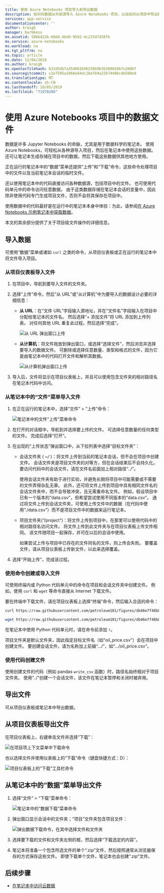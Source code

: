 ```yaml
---
title: 使用 Azure Notebooks 项目导入和导出数据
description: 如何将数据从外部源导入 Azure Notebooks 项目，以及如何从项目中导出数据。
services: app-service
documentationcenter: ''
author: kraigb
manager: barbkess
ms.assetid: 586b423b-6668-4bdd-9592-4c237d7458fb
ms.service: azure-notebooks
ms.workload: na
ms.tgt_pltfrm: na
ms.topic: article
ms.date: 12/04/2018
ms.author: kraigb
ms.openlocfilehash: b33d5dbfa354061b9b25069b3b300010b7cd49bf
ms.sourcegitcommit: c2e7595a2966e84dc10afb9a22b74400c4b500ed
ms.translationtype: MT
ms.contentlocale: zh-CN
ms.lasthandoff: 10/05/2019
ms.locfileid: "71970208"
---
```

# <a name="work-with-data-files-in-azure-notebook-projects"></a>使用 Azure Notebooks 项目中的数据文件

数据是许多 Jupyter Notebooks 的命脉，尤其是用于数据科学的笔记本。 使用 Azure Notebooks，可轻松从各种源导入项目，然后在笔记本中使用这些数据。 还可让笔记本生成存储在项目中的数据，然后下载这些数据供其他地方使用。

正在运行的笔记本中的“数据”菜单还提供“上传”和“下载”命令，这些命令处理项目中的文件以及当前笔记本会话的临时文件。

还以使用笔记本中的代码直接访问各种数据源，包括项目中的文件。 也可使用代码单元中的命令访问任意数据。 由于这类数据存储在笔记本会话的变量中，因此除非使用代码专门生成项目文件，否则不会将其保存在项目中。

使用数据中的代码最好是在运行中的笔记本本身中体验：为此，请参阅[在 Azure Notebooks 示例笔记本中获取数据](https://notebooks.azure.com/Microsoft/projects/samples/html/Getting%20to%20your%20Data%20in%20Azure%20Notebooks.ipynb)。

本文的其余部分提供了关于项目级文件操作的详细信息。

## <a name="import-data"></a>导入数据

可使用“数据”菜单或诸如 `curl` 之类的命令，从项目仪表板或正在运行的笔记本中将文件导入项目。

### <a name="import-files-from-the-project-dashboard"></a>从项目仪表板导入文件

1. 在项目中，导航到要导入文件的文件夹。

1. 选择“上传”命令，然后“从 URL”或“从计算机”中为要导入的数据设计必要的详细信息：

   - **从 URL**：在“文件 URL”字段输入源地址，并在“文件名”字段输入在项目中分配给笔记本的文件名。 然后选择“+ 添加文件”将 URL 添加到上传列表。 对任何其他 URL 重复此过程，然后选择“完成”。

     ![从 URL 弹出窗口上传](media/quickstarts/upload-from-url-popup.png)

   - **从计算机**：将文件拖放到弹出窗口，或选择“选择文件”，然后浏览并选择要导入的数据文件。 可删除或选择任意数量、类型和格式的文件，因为它是由笔记本中的代码打开文件和解析其数据。

     ![从计算机弹出窗口上传](media/quickstarts/upload-from-computer-popup.png)

1. 导入后，文件将显示在项目仪表板上，并且可以使用包含文件夹的相对路径名在笔记本代码中访问。

### <a name="import-files-from-the-file-menu-in-a-notebook"></a>从笔记本中的“文件”菜单导入文件

1. 在正在运行的笔记本中，选择“文件” > “上传”命令：

    ![笔记本中的文件“上传”菜单命令](media/file-menu-upload.png)

1. 在打开的对话框中，导航到并选择要上传的文件。 可选择任意数量的任何类型的文件。 完成后选择“打开”。

1. 在出现的“上传状态”弹出窗口中，从下拉列表中选择“目标文件夹”：

    - 会话文件夹 ( *~/* )：将文件上传到当前的笔记本会话，但不会在项目中创建文件。 会话文件夹是项目文件夹的对等方，但在会话结束后不会持久化。 要访问代码中的会话文件，请在文件名前面加上相对路径“../”。

        使用会话文件夹有助于进行实验，并避免长期将项目中可能需要或不需要的文件弄得杂乱无章。 此外，还可将文件上传到项目中具有相同文件名的会话文件夹中，而不会导致冲突，且无需重命名文件。 例如，假设项目中已有一个版本的“data.csv”，但希望尝试使用不同版本的“data.csv”。 通过将文件上传到会话文件夹，可使用上传文件中的数据（在代码中使用“./data.csv”）而不是项目文件中的数据来运行笔记本。

    - 项目文件夹(“/project”)：将文件上传到项目中，在那里可以使用代码中的相对路径名访问文件。 将文件上传到此文件夹与在项目仪表板上传文件相同。 该文件随项目一起保存，并可在以后的会话中使用。

        如果尝试上传与项目中已存在的文件同名的文件，则上传会失败。 要覆盖文件，请从项目仪表板上传新文件，以此来选择覆盖。

1. 选择“开始上传”，完成该过程。

### <a name="create-or-import-files-using-commands"></a>使用命令创建或导入文件

可使用终端内或 Python 代码单元中的命令在项目和会话文件夹中创建文件。 例如，使用 `curl` 和 `wget` 等命令直接从 Internet 下载文件。

要在终端中下载文件，请在项目仪表板上选择“终端”命令，然后输入合适的命令：

```bash
curl https://raw.githubusercontent.com/petroleum101/figures/db46e7f48b8aab67a0dfe31696f6071fb7a84f1e/oil_price/oil_price.csv -o oil_price.csv

wget https://raw.githubusercontent.com/petroleum101/figures/db46e7f48b8aab67a0dfe31696f6071fb7a84f1e/oil_price/oil_price.csv -o oil_price.csv
```

在笔记本中使用 Python 代码单元时，请在命令前添加 `!`。

项目文件夹是默认文件夹，因此指定目标文件名（如“oil_price.csv”）会在项目中创建文件。 要创建会话文件，请为名称加上前缀“.../”，如“.../oil_price.csv”。

### <a name="create-files-in-code"></a>使用代码创建文件

使用创建文件的代码（例如 pandas `write_csv` 函数）时，路径名始终相对于项目文件夹。 使用“../”创建一个会话文件，该文件在笔记本暂停和关闭时被弃用。

## <a name="export-files"></a>导出文件

可从项目仪表板或笔记本中导出数据。

## <a name="export-files-from-the-project-dashboard"></a>从项目仪表板导出文件

在项目仪表板上，右键单击文件并选择“下载”：

![在项目项上下文菜单中下载命令](media/download-command.png)

也以选择文件并使用仪表板上的“下载”命令（键盘快捷方式：D）：

![项目仪表板上的“下载”工具栏命令](media/download-command-toolbar.png)

## <a name="export-files-from-the-data-menu-in-a-notebook"></a>从笔记本中的“数据”菜单导出文件

1. 选择“文件” > “下载”菜单命令：

    ![笔记本中的“数据下载”菜单命令](media/file-menu-download.png)

1. 弹出窗口显示会话中的文件夹；“项目”文件夹包含项目文件：

    ![弹出数据下载命令，在其中选择文件和文件夹](media/file-menu-download-popup.png)

1. 选择要下载的文件和文件夹左侧的框，然后选择“下载选定的内容”。

1. 笔记本将准备一个包含所选文件的单个“.zip”文件，然后按照通常从浏览器保存的方式保存这些文件。 即使下载单个文件，笔记本也会创建“.zip”文件。

## <a name="next-steps"></a>后续步骤

- [在笔记本中访问云数据](access-data-resources-jupyter-notebooks.md)
